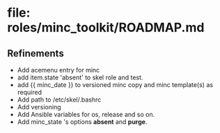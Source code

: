 # file: roles/minc_toolkit/ROADMAP.md

## Refinements

* Add acemenu entry for minc
* add item.state 'absent' to skel role and test.
* add {{ minc_date }} to versioned minc copy and minc template(s) as required
* Add path to /etc/skel/.bashrc
* Add versioning
* Add Ansible variables for os, release and so on.
* Add minc_state 's options **absent** and **purge**.

